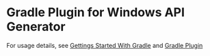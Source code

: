 # Gradle Plugin for Windows API Generator

For usage details, see [Gettings Started With Gradle](../docs/getting_started_with_gradle.md)
and [Gradle Plugin](../docs/gradle_plugin.md)
